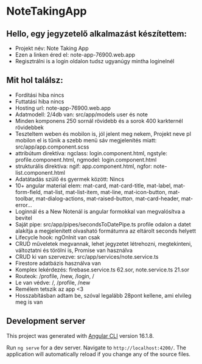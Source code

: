 # NoteTakingApp
## Hello, egy jegyzetelő alkalmazást készítettem:

- Projekt név: Note Taking App
- Ezen a linken éred el: note-app-76900.web.app
- Regisztrálni is a login oldalon tudsz ugyanúgy mintha loginelnél

## Mit hol találsz:
- Fordítási hiba nincs
- Futtatási hiba nincs
- Hosting url: note-app-76900.web.app
- Adatmodell: 2/4db van: src/app/models user és note
- Minden komponens 250 sornál rövidebb és a sorok 400 karkternél rövidebbek
- Teszteltem weben és mobilon is, jól jelent meg nekem, Projekt neve pl mobilon el is tűnik a szebb menü sáv megjelenítés miatt: src/app/app.component.scss
-  attribútum direktíva: ngclass: login.component.html, ngstyle: profile.component.html, ngmodel: login.component.html
- strukturális direktíva: ngif: app.component.html, ngfor: note-list.component.html
- Adatátadás szülő és gyermek között: Nincs
- 10+ angular material elem: mat-card, mat-card-title, mat-label, mat-form-field, mat-list, mat-list-item, mat-line, mat-icon-button, mat-toolbar, mat-dialog-actions, mat-raised-button, mat-card-header, mat-error...
- Loginnál és a New Notenál is angular formokkal van megvalósítva a bevitel
- Saját pipe: src/app/pipes/secondsToDatePipe.ts profile odalon a datet alakítja a megjelenített olvasható formátumra az eltárolt seconds helyett
- Lifecycle hook: ngOnInit van csak
- CRUD műveletek megvannak, lehet jegyzetet létrehozni, megtekinteni, változtatni és törölni is, Promise van használva
- CRUD ki van szervezve: src/app/services/note.service.ts
- Firestore adatbázis használva van
- Komplex lekérdezés: firebase.service.ts 62.sor, note.service.ts 21.sor
- Routeok: /profile, /new, /login, /
- Le van védve: /, /profile, /new
- Remélem tetszik az app <3
- Hosszabításban adtam be, szóval legalább 28pont kellene, ami elvileg meg is van


## Development server

This project was generated with [Angular CLI](https://github.com/angular/angular-cli) version 16.1.8.

Run `ng serve` for a dev server. Navigate to `http://localhost:4200/`. The application will automatically reload if you change any of the source files.
